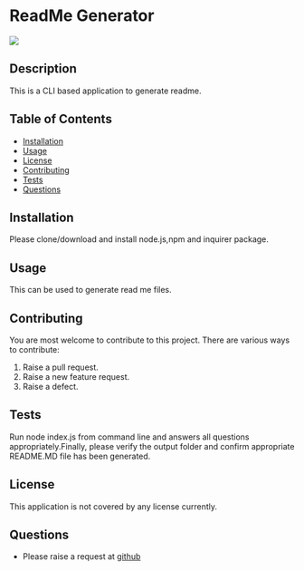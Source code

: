 # ReadMe Generator
[![](https://img.shields.io/badge/License-None-green)](#license)
## Description
This is a CLI based application to generate readme.
## Table of Contents
* [Installation](#installation)
* [Usage](#usage)
* [License](#license)
* [Contributing](#contributing)
* [Tests](#tests)
* [Questions](#questions)
## Installation
Please clone/download and install node.js,npm and inquirer package.
## Usage
This can be used to generate read me files.
## Contributing
You are most welcome to contribute to this project. There are various ways to contribute:
1. Raise a pull request.
2. Raise a new feature request.
3. Raise a defect.
## Tests
Run node index.js from command line and answers all questions appropriately.Finally, please verify the output folder and confirm appropriate README.MD file has been generated.
## License
This application is not covered by any license currently.
## Questions
* Please raise a request at [github](https://github.com/nitinmuk)